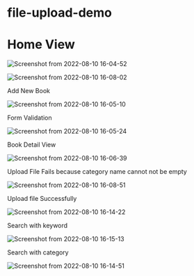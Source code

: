 # file-upload-demo

# Home View

![Screenshot from 2022-08-10 16-04-52](https://user-images.githubusercontent.com/93853354/183871901-c270e33e-b358-43b2-a191-3f6a9959767f.png)

![Screenshot from 2022-08-10 16-08-02](https://user-images.githubusercontent.com/93853354/183873224-e5df8caa-9f74-42b6-b4f9-7e975aedad21.png)

Add New Book

![Screenshot from 2022-08-10 16-05-10](https://user-images.githubusercontent.com/93853354/183873572-e57e1dde-cf88-4ccc-bdc6-0175f003c210.png)

Form Validation

![Screenshot from 2022-08-10 16-05-24](https://user-images.githubusercontent.com/93853354/183873929-16e3bea0-bc31-4cba-aa97-4c40d4f318c8.png)

Book Detail View 

![Screenshot from 2022-08-10 16-06-39](https://user-images.githubusercontent.com/93853354/183873392-1cac3482-54f2-483f-bdd7-ecd0b337aed8.png)

Upload File Fails because category name cannot not be empty

![Screenshot from 2022-08-10 16-08-51](https://user-images.githubusercontent.com/93853354/183874029-5da8b48a-3212-4182-81cb-917748a80c7e.png)

Upload file Successfully

![Screenshot from 2022-08-10 16-14-22](https://user-images.githubusercontent.com/93853354/183874161-5f40c866-10e9-4b9c-acbe-30e349d12efd.png)

Search with keyword

![Screenshot from 2022-08-10 16-15-13](https://user-images.githubusercontent.com/93853354/183874292-eab33117-08c5-487a-80bb-813895517d22.png)

Search with category

![Screenshot from 2022-08-10 16-14-51](https://user-images.githubusercontent.com/93853354/183874402-1d7a94e3-5b88-4cbf-9439-9b96b1658e87.png)



